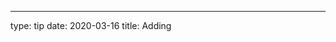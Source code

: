 ---
type: tip
date: 2020-03-16
title: Adding <script> Tag
subtitle: Get help when adding the script element.
technologies: []
topics: [html]
author: pwe
seealso:
- title: Using code editor
  href: https://www.jetbrains.com/help/webstorm/using-code-editor.html
thumbnail: ./thumbnail.png
cardThumbnail: ./card.png
animatedGif:
  file: ./tip.gif
  width: 600
  height: 300
leadin: |
  Drag the script file to your HTML code and drop it there to quickly add the `<script>` tag.
  
